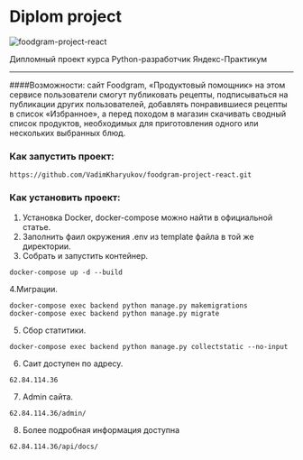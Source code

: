 # Diplom project
![foodgram-project-react](https://github.com/VadimKharyukov/foodgram-project-react/actions/workflows/main.yml/badge.svg)

Дипломный проект курса Python-разработчик Яндекс-Практикум
***
####Возможности:
сайт Foodgram, «Продуктовый помощник» на этом сервисе пользователи смогут публиковать рецепты,
подписываться на публикации других пользователей, 
добавлять понравившиеся рецепты в список «Избранное», а перед походом в магазин скачивать сводный список продуктов,
необходимых для приготовления одного или нескольких выбранных блюд.

### Как запустить проект:


```
https://github.com/VadimKharyukov/foodgram-project-react.git
```
### Как установить проект:
1. Установка Docker, docker-compose можно найти в официальной статье.
2. Заполнить фаил окружения .env из template файла в той же директории.
3. Собрать и запустить контейнер.
```
docker-compose up -d --build
```
4.Миграции.

```
docker-compose exec backend python manage.py makemigrations
docker-compose exec backend python manage.py migrate
```
5. Сбор статитики.
```
docker-compose exec backend python manage.py collectstatic --no-input

```
6. Саит доступен по адресу.
```
62.84.114.36
```
7. Admin сайта.
```
62.84.114.36/admin/
```
8. Более подробная информация доступна
```
62.84.114.36/api/docs/
```
